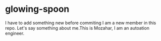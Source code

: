 # glowing-spoon
I have to add something new before commiting
I am a new member in this repo. Let's say something about me.This is Mozahar, I am an autoation engineer.
